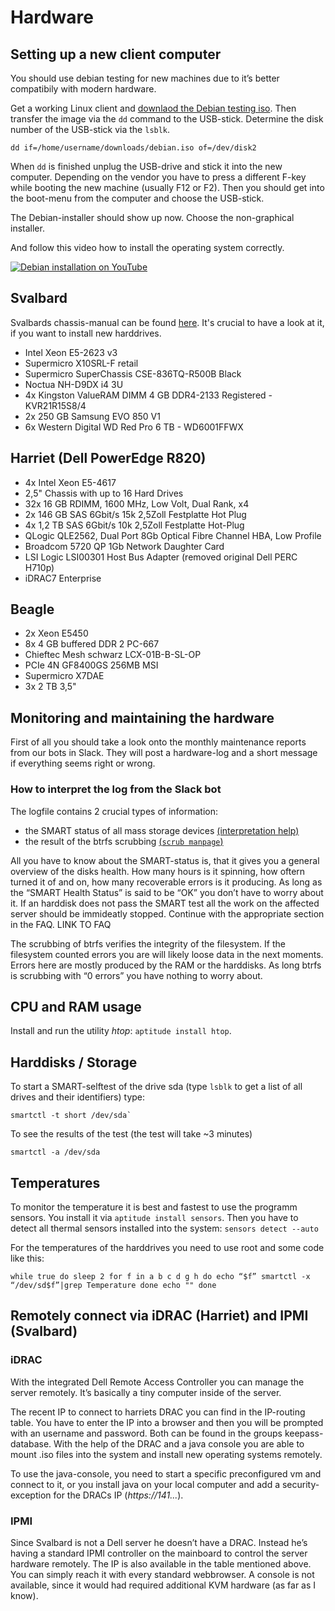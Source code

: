 # Hardware


## Setting up a new client computer


You should use debian testing for new machines due to it’s better compatibily with modern hardware.

Get a working Linux client and [downlaod the Debian testing iso]. Then transfer the image via the `dd` command to the USB-stick. Determine the disk number of the USB-stick via the `lsblk`.

```
dd if=/home/username/downloads/debian.iso of=/dev/disk2
```

When `dd` is finished unplug the USB-drive and stick it into the new computer. Depending on the vendor you have to press a different F-key while booting the new machine (usually F12 or F2). Then you should get into the boot-menu from the computer and choose the USB-stick.

The Debian-installer should show up now. Choose the non-graphical installer.

And follow this video how to install the operating system correctly.

[![Debian installation on YouTube](https://img.youtube.com/vi/PSH3hcGrqWw/0.jpg)](https://www.youtube.com/watch?v=PSH3hcGrqWw)

## Svalbard


Svalbards chassis-manual can be found [here]. It's crucial to have a look at it, if you want to install new harddrives.

-   Intel Xeon E5-2623 v3
-   Supermicro X10SRL-F retail
-   Supermicro SuperChassis CSE-836TQ-R500B Black
-   Noctua NH-D9DX i4 3U
-   4x Kingston ValueRAM DIMM 4 GB DDR4-2133 Registered - KVR21R15S8/4
-   2x 250 GB Samsung EVO 850 V1
-   6x Western Digital WD Red Pro 6 TB - WD6001FFWX

## Harriet (Dell PowerEdge R820)

-   4x Intel Xeon E5-4617
-   2,5" Chassis with up to 16 Hard Drives
-   32x 16 GB RDIMM, 1600 MHz, Low Volt, Dual Rank, x4
-   2x 146 GB SAS 6Gbit/s 15k 2,5Zoll Festplatte Hot Plug
-   4x 1,2 TB SAS 6Gbit/s 10k 2,5Zoll Festplatte Hot-Plug
-   QLogic QLE2562, Dual Port 8Gb Optical Fibre Channel HBA, Low Profile
-   Broadcom 5720 QP 1Gb Network Daughter Card
-   LSI Logic LSI00301 Host Bus Adapter (removed original Dell PERC H710p)
-   iDRAC7 Enterprise

## Beagle

-   2x Xeon E5450
-   8x 4 GB buffered DDR 2 PC-667
-   Chieftec Mesh schwarz LCX-01B-B-SL-OP
-   PCIe 4N GF8400GS 256MB MSI
-   Supermicro X7DAE
-   3x 2 TB 3,5"

## Monitoring and maintaining the hardware

First of all you should take a look onto the monthly maintenance reports from our bots in Slack. They will post a hardware-log and a short message if everything seems right or wrong.

### How to interpret the log from the Slack bot

The logfile contains 2 crucial types of information:

-   the SMART status of all mass storage devices [(interpretation help)]
-   the result of the btrfs scrubbing [(`scrub manpage`)]

All you have to know about the SMART-status is, that it gives you a general overview of the disks health. How many hours is it spinning, how oftern turned it of and on, how many recoverable errors is it producing. As long as the “SMART Health Status” is said to be “OK” you don’t have to worry about it. If an harddisk does not pass the SMART test all the work on the affected server should be immideatly stopped. Continue with the appropriate section in the FAQ. LINK TO FAQ

The scrubbing of btrfs verifies the integrity of the filesystem. If the filesystem counted errors you are will likely loose data in the next moments. Errors here are mostly produced by the RAM or the harddisks. As long btrfs is scrubbing with “0 errors” you have nothing to worry about.

## CPU and RAM usage

Install and run the utility *htop*: `aptitude install htop`.

## Harddisks / Storage

To start a SMART-selftest of the drive sda (type `lsblk` to get a list of all drives and their identifiers) type:
```
smartctl -t short /dev/sda`
```
To see the results of the test (the test will take ~3 minutes)
```
smartctl -a /dev/sda
```

## Temperatures

To monitor the temperature it is best and fastest to use the programm sensors. You install it via `aptitude install sensors`. Then you have to detect all thermal sensors installed into the system: `sensors detect --auto`

For the temperatures of the harddrives you need to use root and some code like this:
```
while true do sleep 2 for f in a b c d g h do echo “$f” smartctl -x “/dev/sd$f”|grep Temperature done echo "" done
```
## Remotely connect via iDRAC (Harriet) and IPMI (Svalbard)

### iDRAC

With the integrated Dell Remote Access Controller you can manage the server remotely. It’s basically a tiny computer inside of the server.

The recent IP to connect to harriets DRAC you can find in the IP-routing table. You have to enter the IP into a browser and then you will be prompted with an username and password. Both can be found in the groups keepass-database. With the help of the DRAC and a java console you are able to mount .iso files into the system and install new operating systems remotely.

To use the java-console, you need to start a specific preconfigured vm and connect to it, or you install java on your local computer and add a security-exception for the DRACs IP (*https://141...*).

### IPMI

Since Svalbard is not a Dell server he doesn’t have a DRAC. Instead he’s having a standard IPMI controller on the mainboard to control the server hardware remotely. The IP is also available in the table mentioned above. You can simply reach it with every standard webbrowser. A console is not available, since it would had required additional KVM hardware (as far as I know).

  [(`scrub manpage`)]: https://btrfs.wiki.kernel.org/index.php/Manpage/btrfs-scrub
  [(interpretation help)]: http://www.z-a-recovery.com/manual/smart.aspx
  [here]: https://github.com/majuss/ecoevolpara/blob/master/source/appendix/pdfs/ChassisSC836.pdf
  [downlaod the Debian testing iso]: http://cdimage.debian.org/cdimage/weekly-builds/amd64/iso-cd/